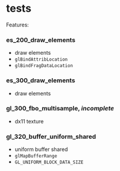 # tests

Features:

### es_200_draw_elements

- draw elements
- `glBindAttribLocation`
- `glBindFragDataLocation`

### es_300_draw_elements

- draw elements

### gl_300_fbo_multisample, _incomplete_

- dx11 texture

### gl_320_buffer_uniform_shared

- uniform buffer shared
- `glMapBufferRange`
- `GL_UNIFORM_BLOCK_DATA_SIZE`
